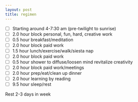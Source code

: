 ```yaml
---
layout: post
title: regimen
---
```


- [ ] Starting around 4-7:30 am (pre-twilight to sunrise)
- [ ] 2.0 hour block personal, fun, hard, creative work
- [ ] 0.5 hour breakfast/meditation
- [ ] 2.0 hour block paid work
- [ ] 1.5 hour lunch/exercise/walk/siesta nap
- [ ] 2.0 hour block paid work
- [ ] 0.5 hour shower to diffuse/loosen mind revitalize creativity
- [ ] 2.0 hour block paid work/meetings
- [ ] 2.0 hour prep/eat/clean up dinner
- [ ] 2.0 hour learning by reading
- [ ] 9.5 hour sleep/rest

Rest 2-3 days in week
